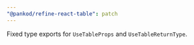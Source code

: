 ```yaml
---
"@pankod/refine-react-table": patch
---
```


Fixed type exports for `UseTableProps` and `UseTableReturnType`.
